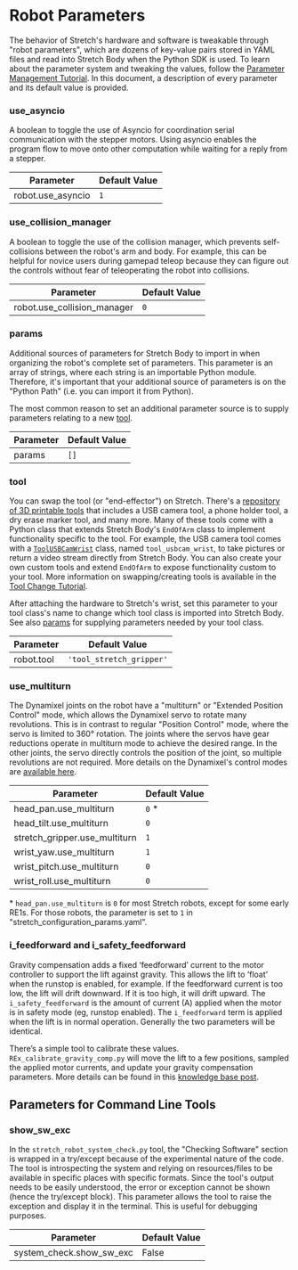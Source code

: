# Robot Parameters

The behavior of Stretch's hardware and software is tweakable through "robot parameters", which are dozens of key-value pairs stored in YAML files and read into Stretch Body when the Python SDK is used. To learn about the parameter system and tweaking the values, follow the [Parameter Management Tutorial](../../stretch_tutorials/stretch_body/tutorial_parameter_management.md). In this document, a description of every parameter and its default value is provided.

### use_asyncio

A boolean to toggle the use of Asyncio for coordination serial communication with the stepper motors. Using asyncio enables the program flow to move onto other computation while waiting for a reply from a stepper.

| Parameter         | Default Value |
|-------------------|---------------|
| robot.use_asyncio | `1`           |

### use_collision_manager

A boolean to toggle the use of the collision manager, which prevents self-collisions between the robot's arm and body. For example, this can be helpful for novice users during gamepad teleop because they can figure out the controls without fear of teleoperating the robot into collisions.

| Parameter         | Default Value |
|-------------------|---------------|
| robot.use_collision_manager | `0`           |

### params

Additional sources of parameters for Stretch Body to import in when organizing the robot's complete set of parameters. This parameter is an array of strings, where each string is an importable Python module. Therefore, it's important that your additional source of parameters is on the "Python Path" (i.e. you can import it from Python).

The most common reason to set an additional parameter source is to supply parameters relating to a new [tool](#tool).

| Parameter | Default Value |
|-----------|---------------|
| params    | `[]`          |

### tool

You can swap the tool (or "end-effector") on Stretch. There's a [repository of 3D printable tools](https://github.com/hello-robot/stretch_tool_share/blob/master/README.md) that includes a USB camera tool, a phone holder tool, a dry erase marker tool, and many more. Many of these tools come with a Python class that extends Stretch Body's `EndOfArm` class to implement functionality specific to the tool. For example, the USB camera tool comes with a [`ToolUSBCamWrist`](https://github.com/hello-robot/stretch_tool_share/blob/master/python/stretch_tool_share/usbcam_wrist_v1/tool.py) class, named `tool_usbcam_wrist`, to take pictures or return a video stream directly from Stretch Body. You can also create your own custom tools and extend `EndOfArm` to expose functionality custom to your tool. More information on swapping/creating tools is available in the [Tool Change Tutorial](../../stretch_tutorials/stretch_body/tutorial_tool_change.md).

After attaching the hardware to Stretch's wrist, set this parameter to your tool class's name to change which tool class is imported into Stretch Body. See also [params](#params) for supplying parameters needed by your tool class.

| Parameter  | Default Value            |
|------------|--------------------------|
| robot.tool | `'tool_stretch_gripper'` |

### use_multiturn

The Dynamixel joints on the robot have a "multiturn" or "Extended Position Control" mode, which allows the Dynamixel servo to rotate many revolutions. This is in contrast to regular "Position Control" mode, where the servo is limited to 360° rotation. The joints where the servos have gear reductions operate in multiturn mode to achieve the desired range. In the other joints, the servo directly controls the position of the joint, so multiple revolutions are not required. More details on the Dynamixel's control modes are [available here](https://emanual.robotis.com/docs/en/dxl/x/xl430-w250/#operating-mode11).

| Parameter                     | Default Value |
|-------------------------------|---------------|
| head_pan.use_multiturn        | `0` *         |
| head_tilt.use_multiturn       | `0`           |
| stretch_gripper.use_multiturn | `1`           |
| wrist_yaw.use_multiturn       | `1`           |
| wrist_pitch.use_multiturn     | `0`           |
| wrist_roll.use_multiturn      | `0`           |

\* `head_pan.use_multiturn` is `0` for most Stretch robots, except for some early RE1s. For those robots, the parameter is set to `1` in "stretch_configuration_params.yaml". 

### i_feedforward and i_safety_feedforward

Gravity compensation adds a fixed ‘feedforward’ current to the motor controller to support the lift against gravity. This allows the lift to ‘float’ when the runstop is enabled, for example. If the feedforward current is too low, the lift will drift downward. If it is too high, it will drift upward. The `i_safety_feedforward` is the amount of current (A) applied when the motor is in safety mode (eg, runstop enabled). The `i_feedforward` term is applied when the lift is in normal operation. Generally the two parameters will be identical.

There’s a simple tool to calibrate these values. `REx_calibrate_gravity_comp.py` will move the lift to a few positions, sampled the applied motor currents, and update your gravity compensation parameters. More details can be found in this [knowledge base post](https://forum.hello-robot.com/t/practical-guide-to-lift-gravity-compensation/657).

## Parameters for Command Line Tools

### show_sw_exc

In the `stretch_robot_system_check.py` tool, the "Checking Software" section is wrapped in a try/except because of the experimental nature of the code. The tool is introspecting the system and relying on resources/files to be available in specific places with specific formats. Since the tool's output needs to be easily understood, the error or exception cannot be shown (hence the try/except block). This parameter allows the tool to raise the exception and display it in the terminal. This is useful for debugging purposes.

| Parameter                | Default Value |
|--------------------------|---------------|
| system_check.show_sw_exc | False         |
